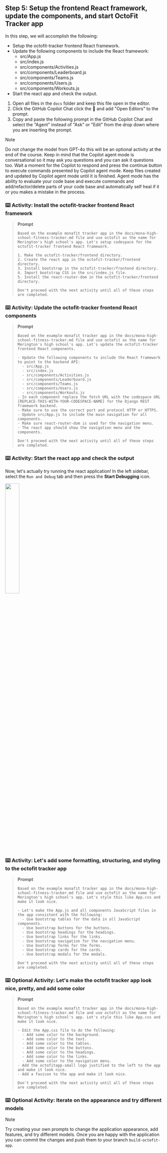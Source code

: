## Step 5: Setup the frontend React framework, update the components, and start OctoFit Tracker app

In this step, we will accomplish the following:

- Setup the octofit-tracker frontend React framework.
- Update the following components to include the React framework:
  - src/App.js
  - src/index.js
  - src/components/Activities.js
  - src/components/Leaderboard.js
  - src/components/Teams.js
  - src/components/Users.js
  - src/components/Workouts.js
- Start the react app and check the output.

1. Open all files in the `docs` folder and keep this file open in the editor.
2. Click the GitHub Copilot Chat click the :paperclip: and add "Open Editors" to the prompt.
3. Copy and paste the following prompt in the GitHub Copilot Chat and select the "Agent" instead of "Ask" or "Edit" from the drop down where you are inserting the prompt.

>[!NOTE]
> Do not change the model from GPT-4o this will be an optional activity at the end of the course.
> Keep in mind that the Copilot agent mode is conversational so it may ask you questions and you can ask it questions too.
> Wait a moment for the Copilot to respond and press the continue button to execute commands presented by Copilot agent mode.
> Keep files created and updated by Copilot agent mode until it is finished.
> Agent mode has the ability to evaluate your code base and execute commands and add/refactor/delete parts of your code base and automatically self heal if it or you makes a mistake in the process.

### :keyboard: Activity: Install the octofit-tracker frontend React framework

> **Prompt**
>
> ```prompt
> Based on the example monafit tracker app in the docs/mona-high-school-fitness-tracker.md file and use octofit as the name for Merington's high school's app. Let's setup codespace for the octofit-tracker frontend React framework.
>
> 1. Make the octofit-tracker/frontend directory.
> 2. Create the react app in the octofit-tracker/frontend directory.
> 3. Install bootstrap in the octofit-tracker/frontend directory.
> 4. Import bootstrap CSS in the src/index.js file.
> 5. Install the react-router-dom in the octofit-tracker/frontend directory.
>
> Don't proceed with the next activity until all of these steps are completed.
>```

### :keyboard: Activity: Update the octofit-tracker frontend React components

> **Prompt**
>
> ```prompt
> Based on the example monafit tracker app in the docs/mona-high-school-fitness-tracker.md file and use octofit as the name for Merington's high school's app. Let's update the octofit-tracker frontend React components.
>
> - Update the following components to include the React framework to point to the backend API:
>   - src/App.js
>   - src/index.js
>   - src/components/Activities.js
>   - src/components/Leaderboard.js
>   - src/components/Teams.js
>   - src/components/Users.js
>   - src/components/Workouts.js
> - In each component replace the fetch URL with the codespace URL [REPLACE-THIS-WITH-YOUR-CODESPACE-NAME] for the Django REST framework backend.
> - Make sure to use the correct port and protocol HTTP or HTTPS.
> - Update src/App.js to include the main navigation for all components.
> - Make sure react-router-dom is used for the navigation menu.
> - The react app should show the navigation menu and the components.
>
> Don't proceed with the next activity until all of these steps are completed.
> ```

### :keyboard: Activity: Start the react app and check the output

Now, let's actually try running the react application! In the left sidebar, select the `Run and Debug` tab and then press the **Start Debugging** icon.

<img src="https://github.com/user-attachments/assets/3a879778-b8b6-4b32-9925-b5f321e7f551" width=30% height=30%>

### :keyboard: Activity: Let's add some formatting, structuring, and styling to the octofit tracker app

> **Prompt**
>
> ```prompt
> Based on the example monafit tracker app in the docs/mona-high-school-fitness-tracker.md file and use octofit as the name for Merington's high school's app. Let's style this like App.css and make it look nice.
>
> - Let's make the App.js and all components JavaScript files in the app consistent with the following:
>   - Use bootstrap tables for the data in all JavaScript components.
>   - Use bootstrap buttons for the buttons.
>   - Use bootstrap headings for the headings.
>   - Use bootstrap links for the links.
>   - Use bootstrap navigation for the navigation menu.
>   - Use bootstrap forms for the forms.
>   - Use bootstrap cards for the cards.
>   - Use bootstrap modals for the modals.
>
> Don't proceed with the next activity until all of these steps are completed.
>```

### :keyboard: Optional Activity: Let's make the octofit tracker app look nice, pretty, and add some color

> **Prompt**
>
> ```prompt
> Based on the example monafit tracker app in the docs/mona-high-school-fitness-tracker.md file and use octofit as the name for Merington's high school's app. Let's style this like App.css and make it look nice.
> 
> - Edit the App.css file to do the following:
>   - Add some color to the background.
>   - Add some color to the text.
>   - Add some color to the tables.
>   - Add some color to the buttons.
>   - Add some color to the headings.
>   - Add some color to the links.
>   - Add some color to the navigation menu.
> - Add the octofitapp-small logo justified to the left to the app and make it look nice.
> - Add a favicon to the app and make it look nice.
>
> Don't proceed with the next activity until all of these steps are completed.
>```

### :keyboard: Optional Activity: Iterate on the appearance and try different models

>[!NOTE]
> Try creating your own prompts to change the application appearance, add features, and try different models.
> Once you are happy with the application you can commit the changes and push them to your branch `build-octofit-app`.
